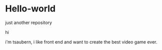# Hello-world
just another repository

hi

i'm tsaubern, i like front end and want to create the best video game ever.
